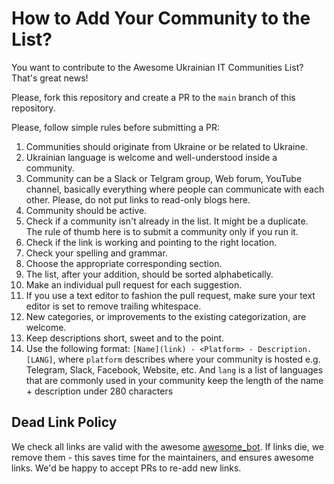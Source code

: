 # How to Add Your Community to the List?

You want to contribute to the Awesome Ukrainian IT Communities List? That's great news!

Please, fork this repository and create a PR to the `main` branch of this repository.

Please, follow simple rules before submitting a PR:

1. Communities should originate from Ukraine or be related to Ukraine.
2. Ukrainian language is welcome and well-understood inside a community.
3. Community can be a Slack or Telgram group, Web forum, YouTube channel, basically everything where people can communicate with each other. Please, do not put links to read-only blogs here.
4. Community should be active.
5. Check if a community isn't already in the list. It might be a duplicate. The rule of thumb here is to submit a community only if you run it.
6. Check if the link is working and pointing to the right location.
7. Check your spelling and grammar.
8. Choose the appropriate corresponding section.
9. The list, after your addition, should be sorted alphabetically.
10. Make an individual pull request for each suggestion.
11. If you use a text editor to fashion the pull request, make sure your text editor is set to remove trailing whitespace.
12. New categories, or improvements to the existing categorization, are welcome.
13. Keep descriptions short, sweet and to the point.
14. Use the following format: `[Name](link) - <Platform> - Description. [LANG]`, where `platform` describes where your community is hosted e.g. Telegram, Slack, Facebook, Website, etc. And `lang` is a list of languages that are commonly used in your community keep the length of the name + description under 280 characters

## Dead Link Policy

We check all links are valid with the awesome [awesome_bot](https://github.com/dkhamsing/awesome_bot). If links die, we remove them - this saves time for the maintainers, and ensures awesome links. We'd be happy to accept PRs to re-add new links.
